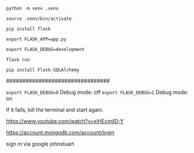 `python -m venv .venv`

`source .venv/bin/activate`

`pip install flask`

`export FLASK_APP=app.py`

`export FLASK_DEBUG=development`

`flask run`

`pip install Flask-SQLAlchemy`


################################

`export FLASK_DEBUG=0` Debug mode: off
`export FLASK_DEBUG=1` Debug mode: on

If it fails, kill the terminal and start again.

https://www.youtube.com/watch?v=xjHEcmjlD-Y

https://account.mongodb.com/account/login

sign in via google johnstuart
